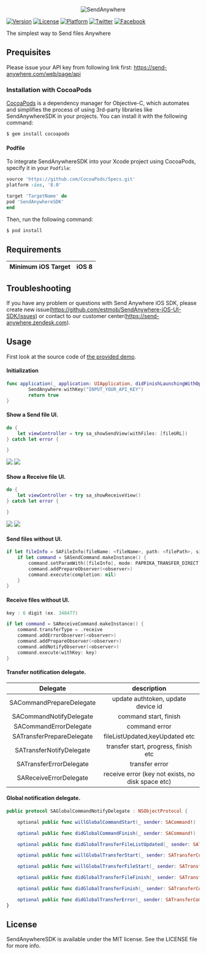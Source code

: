 <p align="center" >
  <img src="https://dj8mgfv7cr8nn.cloudfront.net/assets/img/brand/logo_sendanywhere_retina.png" alt="SendAnywhere" title="SendAnywhere">
</p>


[![Version](https://img.shields.io/cocoapods/v/SendAnywhereSDK.svg?style=flat)](http://cocoapods.org/pods/SendAnywhereSDK)
[![License](https://img.shields.io/cocoapods/l/SendAnywhereSDK.svg?style=flat)](http://cocoapods.org/pods/SendAnywhereSDK)
[![Platform](https://img.shields.io/cocoapods/p/SendAnywhereSDK.svg?style=flat)](http://cocoapods.org/pods/SendAnywhereSDK)
[![Twitter](https://img.shields.io/badge/twitter-@SendAnywhere-blue.svg?style=flat)](http://twitter.com/send_anywhere)
[![Facebook](https://img.shields.io/badge/facebook-@SendAnywhere-blue.svg?style=flat)](https://www.facebook.com/Send2Anywhere)

The simplest way to Send files Anywhere

## Prequisites
Please issue your API key from following link first:
https://send-anywhere.com/web/page/api


### Installation with CocoaPods

[CocoaPods](http://cocoapods.org) is a dependency manager for Objective-C, which automates and simplifies the process of using 3rd-party libraries like SendAnywhereSDK in your projects. You can install it with the following command:

```bash
$ gem install cocoapods
```

#### Podfile

To integrate SendAnywhereSDK into your Xcode project using CocoaPods, specify it in your `Podfile`:

```ruby
source 'https://github.com/CocoaPods/Specs.git'
platform :ios, '8.0'

target 'TargetName' do
pod 'SendAnywhereSDK'
end
```

Then, run the following command:

```bash
$ pod install
```

## Requirements

| Minimum iOS Target  | iOS 8 |
|:--------------------:|:-----:|

## Troubleshooting
If you have any problem or questions with Send Anywhere iOS SDK, please create new issue(https://github.com/estmob/SendAnywhere-iOS-UI-SDK/issues) or contact to our customer center(https://send-anywhere.zendesk.com).

## Usage
First look at the source code of [the provided demo](https://github.com/dustmob/SendAnywhereSDK/tree/master/Example).

#### Initialization

```swift
func application(_ application: UIApplication, didFinishLaunchingWithOptions launchOptions: [UIApplicationLaunchOptionsKey: Any]?) -> Bool {
        SendAnywhere.withKey("INPUT_YOUR_API_KEY")
        return true
}
```

#### Show a Send file UI.

```swift
do {
    let viewController = try sa_showSendView(withFiles: [fileURL])
} catch let error {

}
```

![](./SampleImage/send_waiting.png)
![](./SampleImage/send_complete.png)

#### Show a Receive file UI.

```swift
do {
    let viewController = try sa_showReceiveView()
} catch let error {

}
```

![](./SampleImage/receive_waiting.png)
![](./SampleImage/receive_complete.png)

#### Send files without UI.

```swift
if let fileInfo = SAFileInfo(fileName: <fileName>, path: <filePath>, size: <fileSize>, time: <fileTime>, data: <fileData> or nil) {
    if let command = SASendCommand.makeInstance() {
        command.setParamWith([fileInfo], mode: PAPRIKA_TRANSFER_DIRECT)
        command.addPrepareObserver(<observer>)
        command.execute(completion: nil)
    }    
}
```

#### Receive files without UI.

```swift
key : 6 digit (ex. 348477)

if let command = SAReceiveCommand.makeInstance() {
    command.transferType = .receive
    command.addErrorObserver(<observer>)
    command.addPrepareObserver(<observer>)
    command.addNotifyObserver(<observer>)
    command.execute(withKey: key)
}
```

#### Transfer notification delegate.

|Delegate|description|
|:--------------------:|:-----:|
|SACommandPrepareDelegate|update authtoken, update device id|
|SACommandNotifyDelegate|command start, finish|
|SACommandErrorDelegate|command error|
|SATransferPrepareDelegate|fileListUpdated,keyUpdated etc|
|SATransferNotifyDelegate|transfer start, progress, finish etc|
|SATransferErrorDelegate|transfer error|
|SAReceiveErrorDelegate|receive error (key not exists, no disk space etc)|

#### Global notification delegate.

```swift
public protocol SAGlobalCommandNotifyDelegate : NSObjectProtocol {

    optional public func willGlobalCommandStart(_ sender: SACommand!)

    optional public func didGlobalCommandFinish(_ sender: SACommand!)

    optional public func didGlobalTransferFileListUpdated(_ sender: SATransferCommand!)

    optional public func willGlobalTransferStart(_ sender: SATransferCommand!)

    optional public func willGlobalTransferFileStart(_ sender: SATransferCommand!)

    optional public func didGlobalTransferFileFinish(_ sender: SATransferCommand!, fileIndex: Int, filePath: String!)

    optional public func didGlobalTransferFinish(_ sender: SATransferCommand!)

    optional public func didGlobalTransferError(_ sender: SATransferCommand!)
}
```

## License

SendAnywhereSDK is available under the MIT license. See the LICENSE file for more info.
